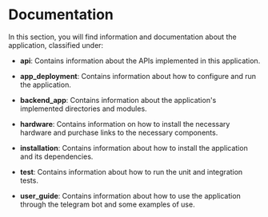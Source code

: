 # Documentation

In this section, you will find information and documentation about the application, classified under:

- **api**: Contains information about the APIs implemented in this application.

- **app_deployment**: Contains information about how to configure and run the application.

- **backend_app**: Contains information about the application's implemented directories and modules.

- **hardware**: Contains information on how to install the necessary hardware and purchase links to the necessary components.

- **installation**: Contains information about how to install the application and its dependencies.

- **test**: Contains information about how to run the unit and integration tests.

- **user_guide**: Contains information about how to use the application through the telegram bot and some examples of use.